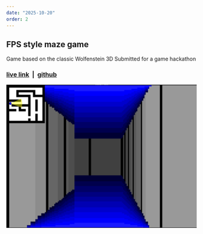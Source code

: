 ```yaml
---
date: "2025-10-20"
order: 2
---
```

## FPS style maze game
Game based on the classic Wolfenstein 3D
Submitted for a game hackathon

### [live link](https://main.d3kahfarvylhxu.amplifyapp.com/)  &nbsp;|&nbsp; [github](https://github.com/sz44/canvasRetroFPS)

![image](/src/assets/retrofps.png)
